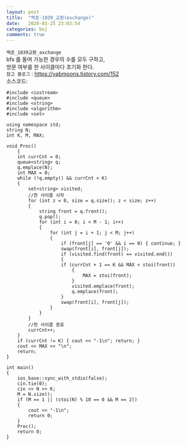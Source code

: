 ```yaml
---
layout: post
title:  "백준-1039_교환(exchange)"
date:   2020-03-25 23:03:54
categories: boj
comments: true
---
```

`백준_1039교환_exchange`  
bfs 를 돌며 가능한 경우의 수를 모두 구하고,  
방문 여부를 한 사이클마다 초기화 한다.  
`참고 블로그` : https://yabmoons.tistory.com/152  
소스코드:
	
	#include <iostream>
	#include <queue>
	#include <string>
	#include <algorithm>
	#include <set>

	using namespace std;
	string N;
	int K, M, MAX;

	void Proc()
		{
		int currCnt = 0;
		queue<string> q;
		q.emplace(N);
		int MAX = 0;
		while (!q.empty() && currCnt < K)
		{
			set<string> visited;
			//한 사이클 시작
			for (int z = 0, size = q.size(); z < size; z++)
			{
				string front = q.front();
				q.pop();
				for (int i = 0; i < M - 1; i++)
				{
					for (int j = i + 1; j < M; j++)
					{
						if (front[j] == '0' && i == 0) { continue; }
						swap(front[i], front[j]);
						if (visited.find(front) == visited.end())
						{
						if (currCnt + 1 == K && MAX < stoi(front))
							{
								MAX = stoi(front);
							}
							visited.emplace(front);
							q.emplace(front);
						}
						swap(front[i], front[j]);
					}
				}
			}
			//한 사이클 종료
			currCnt++;
		}
		if (currCnt != K) { cout << "-1\n";	return; }
		cout << MAX << "\n";
		return;
	}

	int main()
	{
		ios_base::sync_with_stdio(false);
		cin.tie(0);
		cin >> N >> K;
		M = N.size();
		if (M == 1 || (stoi(N) % 10 == 0 && M == 2))
		{
			cout << "-1\n";
			return 0;
		}
		Proc();
		return 0;
	}
